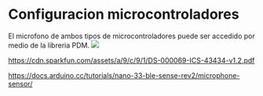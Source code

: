 # Configuracion microcontroladores
El microfono de ambos tipos de microcontroladores puede ser accedido por medio de la libreria PDM.
![](https://docs.arduino.cc/static/aeeea4f46ffee2878b6b7a0de741c1b7/29114/nano33BS_08_library.png)


https://cdn.sparkfun.com/assets/a/9/c/9/1/DS-000069-ICS-43434-v1.2.pdf

https://docs.arduino.cc/tutorials/nano-33-ble-sense-rev2/microphone-sensor/


